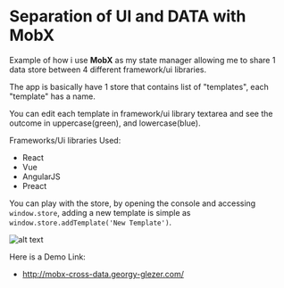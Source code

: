 
Separation of UI and DATA with MobX
=====================
Example of how i use **MobX** as my state manager allowing me to share 1 data store
between 4 different framework/ui libraries.

The app is basically have 1 store that contains list of "templates", each "template" has a name.

You can edit each template in framework/ui library textarea and see the outcome in uppercase(green), and lowercase(blue).

Frameworks/Ui libraries Used:
- React
- Vue
- AngularJS
- Preact

You can play with the store, by opening the console and accessing `window.store`,
adding a new template is simple as `window.store.addTemplate('New Template')`.

![alt text](https://i.ibb.co/zH9w2YX/Screen-Shot-2019-09-17-at-9-25-00.png)

Here is a Demo Link:
- http://mobx-cross-data.georgy-glezer.com/
